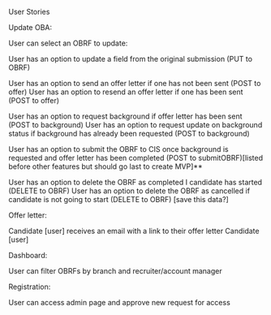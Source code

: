 User Stories

Update OBA:

User can select an OBRF to update:

User has an option to update a field from the original submission (PUT to OBRF)

User has an option to send an offer letter if one has not been sent (POST to offer)
User has an option to resend an offer letter if one has been sent (POST to offer)

User has an option to request background if offer letter has been sent (POST to background)
User has an option to request update on background status if background has already been requested (POST to background)

User has an option to submit the OBRF to CIS once background is requested and offer letter has been completed (POST to submitOBRF)[listed before other features but should go last to create MVP]**

User has an option to delete the OBRF as completed I candidate has started (DELETE to OBRF)
User has an option to delete the OBRF as cancelled if candidate is not going to start (DELETE to OBRF) [save this data?]

Offer letter:

Candidate [user] receives an email with a link to their offer letter
Candidate [user] 

Dashboard:

User can filter OBRFs by branch and recruiter/account manager

Registration:

User can access admin page and approve new request for access
